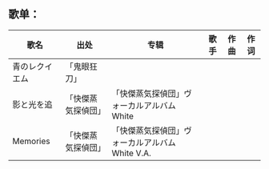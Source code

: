 ## 歌单：

歌名                | 出处 |  专辑 | 歌手 | 作曲 | 作词
---|---|---|---|---|---
青のレクイエム      | 「鬼眼狂刀」          ||                  | 
影と光を追          | 「快傑蒸気探偵団」    |「快傑蒸気探偵団」ヴォーカルアルバム White |||
Memories            | 「快傑蒸気探偵団」    |「快傑蒸気探偵団」ヴォーカルアルバム White V.A.|||